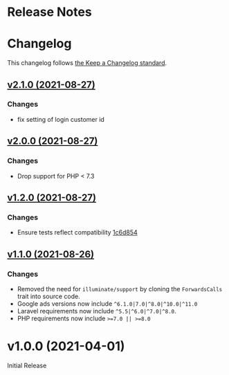 # Release Notes
# Changelog

This changelog follows [the Keep a Changelog standard](https://keepachangelog.com).

## [v2.1.0 (2021-08-27)](https://github.com/joelbutcher/googleads/compare/v2.0.0...v2.1.0)
### Changes
- fix setting of login customer id

## [v2.0.0 (2021-08-27)](https://github.com/joelbutcher/googleads/compare/v1.2.0...v2.0.0)
### Changes

- Drop support for PHP < 7.3

## [v1.2.0 (2021-08-27)](https://github.com/joelbutcher/googleads/compare/v1.1.0...v1.2.0)
### Changes
- Ensure tests reflect compatibility [1c6d854](https://github.com/joelbutcher/googleads/commit/1c6d85427d3aeff4e87aa88323cc59d5a21118b5)

## [v1.1.0 (2021-08-26)](https://github.com/joelbutcher/googleads/compare/v1.0.0...v1.1.0)
### Changes
- Removed the need for `illuminate/support` by cloning the `ForwardsCalls` trait into source code.
- Google ads versions now include `^6.1.0|7.0|^8.0|^10.0|^11.0`
- Laravel requirements now include `^5.5|^6.0|^7.0|^8.0`.
- PHP requirements now include `>=7.0 || >=8.0`

# v1.0.0 (2021-04-01)
Initial Release
